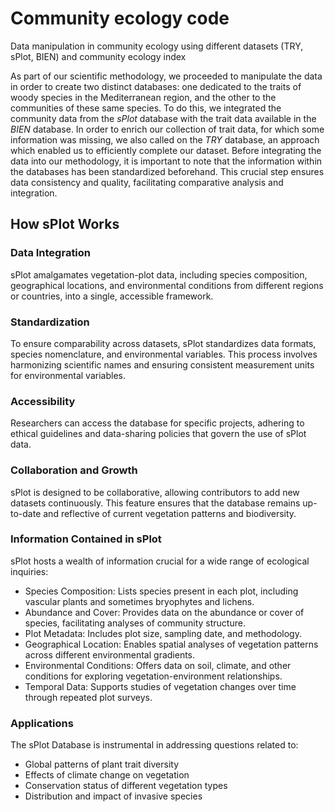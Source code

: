 # Community ecology code
Data manipulation in community ecology using different datasets (TRY, sPlot, BIEN) and community ecology index

As part of our scientific methodology, we proceeded to manipulate the data in order to create two distinct databases: one dedicated to the traits of woody species in the Mediterranean region, and the other to the communities of these same species. To do this, we integrated the community data from the _sPlot_ database with the trait data available in the _BIEN_ database. In order to enrich our collection of trait data, for which some information was missing, we also called on the _TRY_ database, an approach which enabled us to efficiently complete our dataset. Before integrating the data into our methodology, it is important to note that the information within the databases has been standardized beforehand. This crucial step ensures data consistency and quality, facilitating comparative analysis and integration.

## How sPlot Works
### Data Integration
sPlot amalgamates vegetation-plot data, including species composition, geographical locations, and environmental conditions from different regions or countries, into a single, accessible framework.
### Standardization
To ensure comparability across datasets, sPlot standardizes data formats, species nomenclature, and environmental variables. This process involves harmonizing scientific names and ensuring consistent measurement units for environmental variables.
### Accessibility
Researchers can access the database for specific projects, adhering to ethical guidelines and data-sharing policies that govern the use of sPlot data.
### Collaboration and Growth
sPlot is designed to be collaborative, allowing contributors to add new datasets continuously. This feature ensures that the database remains up-to-date and reflective of current vegetation patterns and biodiversity.
### Information Contained in sPlot
sPlot hosts a wealth of information crucial for a wide range of ecological inquiries:
- Species Composition: Lists species present in each plot, including vascular plants and sometimes bryophytes and lichens.
- Abundance and Cover: Provides data on the abundance or cover of species, facilitating analyses of community structure.
- Plot Metadata: Includes plot size, sampling date, and methodology.
- Geographical Location: Enables spatial analyses of vegetation patterns across different environmental gradients.
- Environmental Conditions: Offers data on soil, climate, and other conditions for exploring vegetation-environment relationships.
- Temporal Data: Supports studies of vegetation changes over time through repeated plot surveys.
### Applications
The sPlot Database is instrumental in addressing questions related to:
- Global patterns of plant trait diversity
- Effects of climate change on vegetation
- Conservation status of different vegetation types
- Distribution and impact of invasive species
